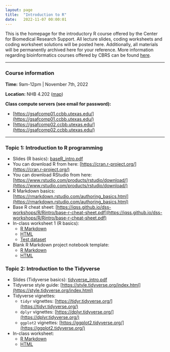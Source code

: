 ```yaml
---
layout: page
title:  "Introduction to R"
date:   2022-11-07 00:00:01
---
```


This is the homepage for the introductory R course offered by the Center for Biomedical Research Support. All lecture slides, coding worksheets and coding worksheet solutions will be posted here. Additionally, all materials will be permanently archived here for your reference. More information regarding bioinformatics courses offered by CBRS can be found [here](https://research.utexas.edu/cbrs/classes/short-courses/fall-2022-semester/#CB22006).

------

### Course information
**Time:** 9am-12pm | November 7th, 2022

**Location:** NHB 4.202 ([map](http://shorturl.at/cDES1))

**Class compute servers (see email for password):**
  * [https://gsafcomp01.ccbb.utexas.edu/](https://gsafcomp01.ccbb.utexas.edu/)
  * [https://gsafcomp02.ccbb.utexas.edu/](https://gsafcomp02.ccbb.utexas.edu/)

------


### **Topic 1: Introduction to R programming**
* Slides (R basics): [baseR_intro.pdf](/classes/IntroR_2022/slides/baseR_intro.pdf)
* You can download R from here: [https://cran.r-project.org/](https://cran.r-project.org/)
* You can download RStudio from here: [https://www.rstudio.com/products/rstudio/download/](https://www.rstudio.com/products/rstudio/download/)
* R Markdown basics: [https://rmarkdown.rstudio.com/authoring_basics.html](https://rmarkdown.rstudio.com/authoring_basics.html)
* Base R cheat sheet: [https://iqss.github.io/dss-workshops/R/Rintro/base-r-cheat-sheet.pdf](https://iqss.github.io/dss-workshops/R/Rintro/base-r-cheat-sheet.pdf)
* In-class worksheet 1 (R basics):
    - [R Markdown](/classes/IntroR_2022/worksheets/worksheet1.Rmd)
    - [HTML](/classes/IntroR_2022/worksheets/worksheet1.html)
    - [Test dataset](/classes/datasets/mushrooms_small.csv)
* Blank R Markdown project notebook template:
    - [R Markdown](/classes/files/template.Rmd)
    - [HTML](/classes/files/template.html)


### **Topic 2: Introduction to the Tidyverse**
* Slides (Tidyverse basics): [tidyverse_intro.pdf](/classes/IntroR_2022/slides/tidyverse_intro.pdf)
* Tidyverse style guide: [https://style.tidyverse.org/index.html](https://style.tidyverse.org/index.html)
* Tidyverse vignettes:
    - `tidyr` vignettes: [https://tidyr.tidyverse.org/](https://tidyr.tidyverse.org/)
    - `dplyr` vignettes: [https://dplyr.tidyverse.org/](https://dplyr.tidyverse.org/)
    - `ggplot2` vignettes: [https://ggplot2.tidyverse.org/](https://ggplot2.tidyverse.org/)
* In-class worksheet:
    - [R Markdown](/classes/IntroR_2022/worksheets/worksheet2.Rmd)
    - [HTML](/classes/IntroR_2022/worksheets/worksheet2.html)
